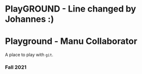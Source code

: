 # PlayGROUND - Line changed by Johannes :)
# Playground - Manu Collaborator

A place to play with `git`.

### Fall 2021
